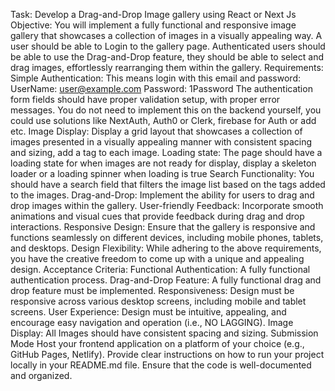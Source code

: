 


Task: Develop a Drag-and-Drop Image gallery using React or Next Js
Objective: You will implement a fully functional and responsive image gallery that showcases a collection of images in a visually appealing way.
A user should be able to Login to the gallery page. Authenticated users should be able to use the Drag-and-Drop feature, they should be able to select and drag images, effortlessly rearranging them within the gallery.
Requirements:
Simple Authentication: 
This means login with this email and password:
UserName: user@example.com
Password: 1Password
The authentication form fields should have proper validation setup, with proper error messages. You do not need to implement this on the backend yourself, you could use solutions like NextAuth, Auth0 or Clerk, firebase for Auth or add etc.
Image Display:
Display a grid layout that showcases a collection of images presented in a visually appealing manner with consistent spacing and sizing, add a tag to each image.
Loading state:
The page should have a loading state for when images are not ready for display, display a skeleton loader or a loading spinner when loading is true
Search Functionality:
You should have a search field that filters the image list based on the tags added to the images.
Drag-and-Drop:
Implement the ability for users to drag and drop images within the gallery.
User-friendly Feedback:
Incorporate smooth animations and visual cues that provide feedback during drag and drop interactions.
Responsive Design:
Ensure that the gallery is responsive and functions seamlessly on different devices, including mobile phones, tablets, and desktops.
Design Flexibility:
While adhering to the above requirements, you have the creative freedom to come up with a unique and appealing design.
Acceptance Criteria:
Functional Authentication: A fully functional authentication process.
Drag-and-Drop Feature: A fully functional drag and drop feature must be implemented.
Responsiveness: Design must be responsive across various desktop  screens, including mobile and tablet screens.
User Experience: Design must be intuitive, appealing, and encourage easy navigation and operation (i.e., NO LAGGING).
Image Display: All Images should have consistent spacing and sizing.
Submission Mode
Host your frontend application on a platform of your choice (e.g., GitHub Pages, Netlify).
Provide clear instructions on how to run your project locally in your README.md file.
Ensure that the code is well-documented and organized.